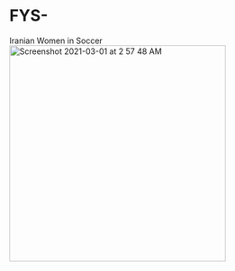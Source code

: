 # FYS-
Iranian Women in Soccer
<img width="384" alt="Screenshot 2021-03-01 at 2 57 48 AM" src="https://user-images.githubusercontent.com/78928897/109468119-26a56f00-7a3a-11eb-8e9e-637e6a6a80ff.png">
